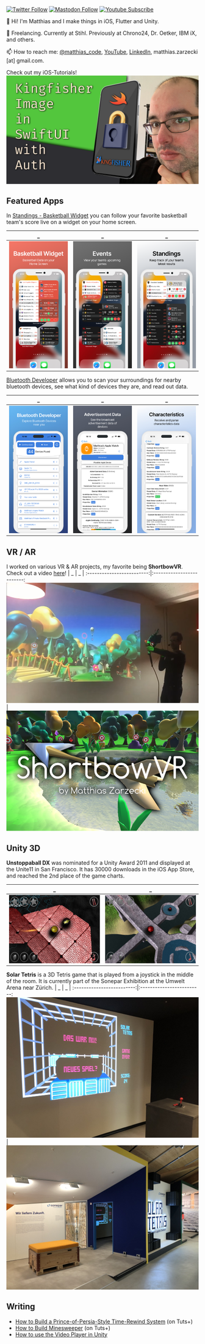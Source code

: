 [![Twitter Follow](https://img.shields.io/twitter/follow/matthias_code?style=social)](https://twitter.com/matthias_code) [![Mastodon Follow](https://img.shields.io/mastodon/follow/109324799475945668?domain=https%3A%2F%2Fmastodon.cloud&style=social)](https://mastodon.cloud/@matthias_code) [![Youtube Subscribe](https://img.shields.io/youtube/channel/subscribers/UCvMdsKesM05bIG0eq7M5z1g?style=social)](https://www.youtube.com/channel/UCvMdsKesM05bIG0eq7M5z1g?sub_confirmation=1)

👋 Hi! I'm Matthias and I make things in iOS, Flutter and Unity.

📱 Freelancing. Currently at Stihl. Previously at Chrono24, Dr. Oetker, IBM iX, and others.

📫 How to reach me: [@matthias_code](https://twitter.com/matthias_code), [YouTube](https://www.youtube.com/channel/UCvMdsKesM05bIG0eq7M5z1g?sub_confirmation=1), [LinkedIn](https://www.linkedin.com/in/%F0%9F%8D%8F-matthias-zarzecki-b743353b/), matthias.zarzecki [at] gmail.com.

Check out my iOS-Tutorials!
[![Youtube Tutorial Link](media/youtube_screenshot_04.png)](https://www.youtube.com/channel/UCvMdsKesM05bIG0eq7M5z1g?sub_confirmation=1 "The Matthias iOS Development Show Channel")

## Featured Apps
In [Standings - Basketball Widget](https://apps.apple.com/de/app/standings-basketball-widget/id1597533063?l=en) you can follow your favorite basketball team's score live on a widget on your home screen.

| _ | _ | _ |
:-------------------------:|:-------------------------:|:-------------------------:
<img src="media/bb_appstore_6.5_01.png">|<img src="media/bb_appstore_6.5_02.png">|<img src="media/bb_appstore_6.5_03.png">

[Bluetooth Developer](https://apps.apple.com/de/app/bluetooth-developer/id6472707549?l=en-GB) allows you to scan your surroundings for nearby bluetooth devices, see what kind of devices they are, and read out data.

| _ | _ | _ |
:-------------------------:|:-------------------------:|:-------------------------:
<img src="media/bt_appstore_6.5_01.jpg">|<img src="media/bt_appstore_6.5_02.jpg">|<img src="media/bt_appstore_6.5_03.jpg">

## VR / AR
I worked on various VR & AR projects, my favorite being __ShortbowVR__. Check out a video [here](https://www.youtube.com/watch?v=EDSy0RsnqVk)!
| _ | _ |
:-------------------------:|:-------------------------:
<img src="media/shortbow_vr_video_02.png">|<img src="media/shortbow_vr_09.png">

## Unity 3D
__Unstoppaball DX__ was nominated for a Unity Award 2011 and displayed at the Unite11 in San Francisco. It has 30000 downloads in the iOS App Store, and reached the 2nd place of the game charts.

| _ | _ |
:-------------------------:|:-------------------------:
<img src="media/usb_screenshots/ipad_12.9_02.jpg">|<img src="media/usb_screenshots/ipad_9.7_05.jpg">

__Solar Tetris__ is a 3D Tetris game that is played from a joystick in the middle of the room. It is currently part of the Sonepar Exhibition at the Umwelt Arena near Zürich.
| _ | _ |
:-------------------------:|:-------------------------:
<img src="media/Solar_Tetris_4.JPG">|<img src="media/Solar_Tetris_2.JPG">


## Writing

- [How to Build a Prince-of-Persia-Style Time-Rewind System](https://gamedevelopment.tutsplus.com/how-to-build-a-prince-of-persia-style-time-rewind-system-part-1--cms-26090t) (on Tuts+)
- [How to Build Minesweeper](https://gamedevelopment.tutsplus.com/build-a-grid-based-puzzle-game-like-minesweeper-in-unity-setup--cms-21361t) (on Tuts+)
- [How to use the Video Player in Unity](https://matthewongamedesign.wordpress.com/2019/07/28/how-to-use-the-video-player-in-unity/)
